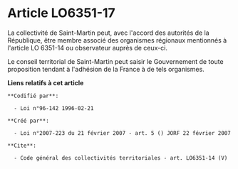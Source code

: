 # Article LO6351-17

La collectivité de Saint-Martin peut, avec l'accord des autorités de la République, être membre associé des organismes
régionaux mentionnés à l'article LO 6351-14 ou observateur auprès de ceux-ci. 

Le conseil territorial de Saint-Martin peut saisir le Gouvernement de toute proposition tendant à l'adhésion de la France à
de tels organismes.

**Liens relatifs à cet article**

	**Codifié par**:

	  - Loi n°96-142 1996-02-21

	**Créé par**:

	  - Loi n°2007-223 du 21 février 2007 - art. 5 () JORF 22 février 2007

	**Cite**:

	  - Code général des collectivités territoriales - art. LO6351-14 (V)
